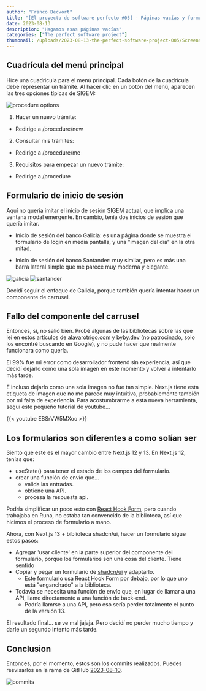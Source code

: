 ```yaml
---
author: "Franco Becvort"
title: "[El proyecto de software perfecto #05] - Páginas vacías y formulario de login"
date: 2023-08-13
description: "Hagamos esas páginas vacías"
categories: ["The perfect software project"]
thumbnail: /uploads/2023-08-13-the-perfect-software-project-005/Screenshot-2023-08-14-224934.png
---
```


## Cuadrícula del menú principal

Hice una cuadrícula para el menú principal. Cada botón de la cuadrícula debe representar un trámite. Al hacer clic en un botón del menú, aparecen las tres opciones típicas de SIGEM:

![procedure options](/uploads/2023-08-13-the-perfect-software-project-005/screencapture-localhost-3000-2023-08-15-12_56_19.png)

1. Hacer un nuevo trámite:

- Redirige a /procedure/new

2. Consultar mis trámites:

- Redirige a /procedure/me

3. Requisitos para empezar un nuevo trámite:

- Redirige a /procedure

## Formulario de inicio de sesión

Aquí no quería imitar el inicio de sesión SIGEM actual, que implica una ventana modal emergente. En cambio, tenía dos inicios de sesión que quería imitar.

- Inicio de sesión del banco Galicia: es una página donde se muestra el formulario de login en media pantalla, y una "imagen del día" en la otra mitad.

- Inicio de sesión del banco Santander: muy similar, pero es más una barra lateral simple que me parece muy moderna y elegante.

![galicia](/uploads/2023-08-13-the-perfect-software-project-005/screencapture-onlinebanking-bancogalicia-ar-login-2023-08-14-23_48_20.png)
![santander](/uploads/2023-08-13-the-perfect-software-project-005/screencapture-www2-personas-santander-ar-obp-webapp-angular-2023-08-14-23_47_42.png)

Decidí seguir el enfoque de Galicia, porque también quería intentar hacer un componente de carrusel.

## Fallo del componente del carrusel

Entonces, sí, no salió bien. Probé algunas de las bibliotecas sobre las que leí en estos artículos de [alavarotrigo.com](https://alvarotrigo.com/blog/react-carousels/) y [byby.dev](https://byby.dev/react-carrusel-components) (no patrocinado, solo los encontré buscando en Google), y no pude hacer que realmente funcionara como quería.

El 99% fue mi error como desarrollador frontend sin experiencia, así que decidí dejarlo como una sola imagen en este momento y volver a intentarlo más tarde.

E incluso dejarlo como una sola imagen no fue tan simple. Next.js tiene esta etiqueta de imagen que no me parece muy intuitiva, probablemente también por mi falta de experiencia. Para acostumbrarme a esta nueva herramienta, seguí este pequeño tutorial de youtube...

{{< youtube EBSrVW5MXoo >}}

## Los formularios son diferentes a como solían ser

Siento que este es el mayor cambio entre Next.js 12 y 13. En Next.js 12, tenías que:

- useState() para tener el estado de los campos del formulario.
- crear una función de envío que...
  - valida las entradas.
  - obtiene una API.
  - procesa la respuesta api.

Podría simplificar un poco esto con [React Hook Form](https://react-hook-form.com/), pero cuando trabajaba en Runa, no estaba tan convencido de la biblioteca, así que hicimos el proceso de formulario a mano.

Ahora, con Next.js 13 + biblioteca shadcn/ui, hacer un formulario sigue estos pasos:

- Agregar 'usar cliente' en la parte superior del componente del formulario, porque los formularios son una cosa del cliente. Tiene sentido
- Copiar y pegar un formulario de [shadcn/ui](https://ui.shadcn.com/docs/components/form) y adaptarlo.
  - Este formulario usa React Hook Form por debajo, por lo que uno está "enganchado" a la biblioteca.
- Todavía se necesita una función de envío que, en lugar de llamar a una API, llame directamente a una función de back-end.
  - Podría llamrse a una API, pero eso sería perder totalmente el punto de la versión 13.

El resultado final... se ve mal jajaja. Pero decidí no perder mucho tiempo y darle un segundo intento más tarde.

## Conclusion

Entonces, por el momento, estos son los commits realizados. Puedes resvisarlos en la rama de GitHub [2023-08-10](https://github.com/franBec/sigem-monolith/tree/2023-08-10).

![commits](/uploads/2023-08-13-the-perfect-software-project-005/Screenshot-2023-08-14-230043.png)
